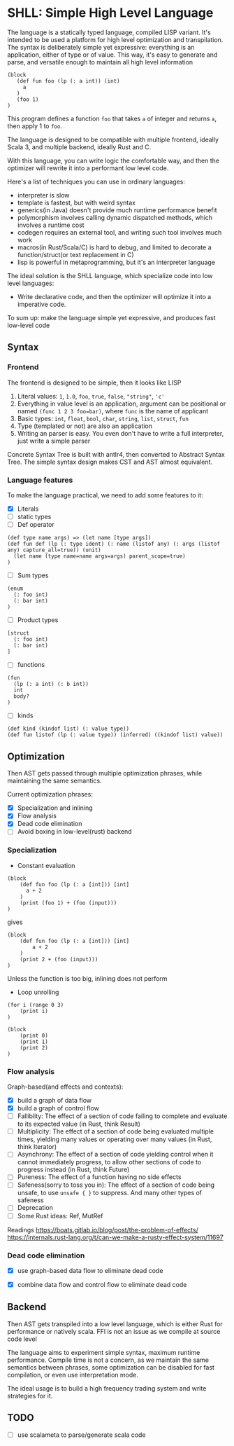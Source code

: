 # SHLL: Simple High Level Language

The language is a statically typed language, compiled LISP variant. It's intended to be used a platform for high level optimization and transpilation.
The syntax is deliberately simple yet expressive: everything is an application, either of type or of value. 
This way, it's easy to generate and parse, and versatile enough to maintain all high level information
```text
(block
   (def fun foo (lp (: a int)) (int)
     a
   )
   (foo 1)
)
```
This program defines a function `foo` that takes `a` of integer and returns `a`, then apply 1 to `foo`.

The language is designed to be compatible with multiple frontend, ideally Scala 3, and multiple backend, ideally Rust and C.

With this language, you can write logic the comfortable way, and then the optimizer will rewrite it into a performant low level code.

Here's a list of techniques you can use in ordinary languages:

- interpreter is slow
- template is fastest, but with weird syntax
- generics(in Java) doesn't provide much runtime performance benefit
- polymorphism involves calling dynamic dispatched methods, which involves a runtime cost
- codegen requires an external tool, and writing such tool involves much work
- macros(in Rust/Scala/C) is hard to debug, and limited to decorate a function/struct(or text replacement in C)
- lisp is powerful in metaprogramming, but it's an interpreter language


The ideal solution is the SHLL language, which specialize code into low level languages:

- Write declarative code, and then the optimizer will optimize it into a imperative code. 

To sum up: make the language simple yet expressive, and produces fast low-level code

## Syntax

### Frontend
The frontend is designed to be simple, then it looks like LISP

1. Literal values: `1`, `1.0`, `foo`, `true`, `false`, `"string"`, `'c'`
2. Everything in value level is an application, argument can be positional or named `(func 1 2 3 foo=bar)`, where `func` is the name of applicant
3. Basic types: `int`, `float`, `bool`, `char`, `string`, `list`, `struct`, `fun`
4. Type (templated or not) are also an application
5. Writing an parser is easy. You even don't have to write a full interpreter, just write a simple parser


Concrete Syntax Tree is built with antlr4, then converted to Abstract Syntax Tree. 
The simple syntax design makes CST and AST almost equivalent.

### Language features
To make the language practical, we need to add some features to it:
- [x] Literals
- [ ] static types
- [ ] Def operator
```text
(def type name args) => (let name [type args])
(def fun def (lp (: type ident) (: name (listof any) (: args (listof any) capture_all=true)) (unit)
  (let name (type name=name args=args) parent_scope=true)
)
```
- [ ] Sum types
```text
(enum
  (: foo int)
  (: bar int)
)
```
- [ ] Product types
```text
[struct
  (: foo int)
  (: bar int)
]
```
- [ ] functions
```text
(fun
  (lp (: a int) (: b int))
  int
  body?
)
```
- [ ] kinds
```text
(def kind (kindof list) (: value type))
(def fun listof (lp (: value type)) (inferred) ((kindof list) value))
```
## Optimization
Then AST gets passed through multiple optimization phrases, while maintaining the same semantics.

Current optimization phrases:
- [x] Specialization and inlining
- [x] Flow analysis
- [x] Dead code elimination
- [ ] Avoid boxing in low-level(rust) backend
### Specialization

- Constant evaluation
```shll
(block
    (def fun foo (lp (: a [int])) [int]
      a + 2
    )
    (print (foo 1) + (foo (input)))   
)
```

gives
```shll
(block
    (def fun foo (lp (: a [int])) [int]
        a + 2
    )
    (print 2 + (foo (input)))
)
```

Unless the function is too big, inlining does not perform

- Loop unrolling
```shll
(for i (range 0 3)
    (print i)
)
```
```shll
(block
    (print 0)
    (print 1)
    (print 2)
)
```


### Flow analysis

Graph-based(and effects and contexts):

- [x] build a graph of data flow
- [x] build a graph of control flow
- [ ] Falliblity: The effect of a section of code failing to complete and evaluate to its expected value (in Rust, think Result)
- [ ] Multiplicity: The effect of a section of code being evaluated multiple times, yielding many values or operating over many values (in Rust, think Iterator)
- [ ] Asynchrony: The effect of a section of code yielding control when it cannot immediately progress, to allow other sections of code to progress instead (in Rust, think Future)
- [ ] Pureness: The effect of a function having no side effects
- [ ] Safeness(sorry to toss you in): The effect of a section of code being unsafe, to use `unsafe { }` to suppress. And many other types of safeness
- [ ] Deprecation
- [ ] Some Rust ideas: Ref, MutRef

Readings
https://boats.gitlab.io/blog/post/the-problem-of-effects/
https://internals.rust-lang.org/t/can-we-make-a-rusty-effect-system/11697


### Dead code elimination

- [x] use graph-based data flow to eliminate dead code
- [x] combine data flow and control flow to eliminate dead code


## Backend
Then AST gets transpiled into a low level language, which is either Rust for performance or natively scala. FFI is not an issue as we compile at source code level

The language aims to experiment simple syntax, maximum runtime performance.
Compile time is not a concern, as we maintain the same semantics between phrases, some optimization can be disabled for fast compilation, or even use interpretation mode.

The ideal usage is to build a high frequency trading system and write strategies for it.


## TODO
- [ ] use scalameta to parse/generate scala code
